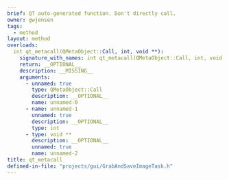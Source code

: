 ```yaml
---
brief: QT auto-generated function. Don't directly call.
owner: gwjensen
tags:
  - method
layout: method
overloads:
  int qt_metacall(QMetaObject::Call, int, void **):
    signature_with_names: int qt_metacall(QMetaObject::Call, int, void **)
    return: __OPTIONAL__
    description: __MISSING__
    arguments:
      - unnamed: true
        type: QMetaObject::Call
        description: __OPTIONAL__
        name: unnamed-0
      - name: unnamed-1
        unnamed: true
        description: __OPTIONAL__
        type: int
      - type: void **
        description: __OPTIONAL__
        unnamed: true
        name: unnamed-2
title: qt_metacall
defined-in-file: "projects/gui/GrabAndSaveImageTask.h"
---
```

